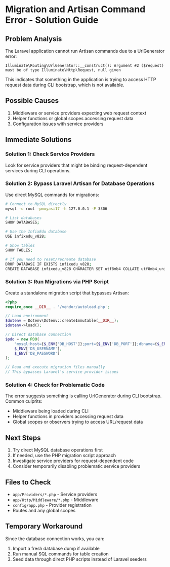 # Migration and Artisan Command Error - Solution Guide

## Problem Analysis

The Laravel application cannot run Artisan commands due to a UrlGenerator error:

```
Illuminate\Routing\UrlGenerator::__construct(): Argument #2 ($request) must be of type Illuminate\Http\Request, null given
```

This indicates that something in the application is trying to access HTTP request data during CLI bootstrap, which is not available.

## Possible Causes

1. Middleware or service providers expecting web request context
2. Helper functions or global scopes accessing request data
3. Configuration issues with service providers

## Immediate Solutions

### Solution 1: Check Service Providers

Look for service providers that might be binding request-dependent services during CLI operations.

### Solution 2: Bypass Laravel Artisan for Database Operations

Use direct MySQL commands for migrations:

```bash
# Connect to MySQL directly
mysql -u root -pmoyasi17 -h 127.0.0.1 -P 3306

# List databases
SHOW DATABASES;

# Use the InfixEdu database
USE infixedu_v828;

# Show tables
SHOW TABLES;

# If you need to reset/recreate database
DROP DATABASE IF EXISTS infixedu_v828;
CREATE DATABASE infixedu_v828 CHARACTER SET utf8mb4 COLLATE utf8mb4_unicode_ci;
```

### Solution 3: Run Migrations via PHP Script

Create a standalone migration script that bypasses Artisan:

```php
<?php
require_once __DIR__ . '/vendor/autoload.php';

// Load environment
$dotenv = Dotenv\Dotenv::createImmutable(__DIR__);
$dotenv->load();

// Direct database connection
$pdo = new PDO(
    "mysql:host={$_ENV['DB_HOST']};port={$_ENV['DB_PORT']};dbname={$_ENV['DB_DATABASE']}",
    $_ENV['DB_USERNAME'],
    $_ENV['DB_PASSWORD']
);

// Read and execute migration files manually
// This bypasses Laravel's service provider issues
```

### Solution 4: Check for Problematic Code

The error suggests something is calling UrlGenerator during CLI bootstrap. Common culprits:

- Middleware being loaded during CLI
- Helper functions in providers accessing request data
- Global scopes or observers trying to access URL/request data

## Next Steps

1. Try direct MySQL database operations first
2. If needed, use the PHP migration script approach
3. Investigate service providers for request-dependent code
4. Consider temporarily disabling problematic service providers

## Files to Check

- `app/Providers/*.php` - Service providers
- `app/Http/Middleware/*.php` - Middleware
- `config/app.php` - Provider registration
- Routes and any global scopes

## Temporary Workaround

Since the database connection works, you can:

1. Import a fresh database dump if available
2. Run manual SQL commands for table creation
3. Seed data through direct PHP scripts instead of Laravel seeders
